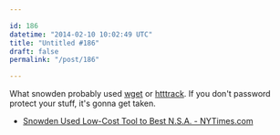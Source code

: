 ```yaml
---

id: 186
datetime: "2014-02-10 10:02:49 UTC"
title: "Untitled #186"
draft: false
permalink: "/post/186"

---
```


What snowden probably used [wget](http://www.linuxjournal.com/content/downloading-entire-web-site-wget) or [htttrack](http://davidcaylor.com/2009/11/01/archiving-a-site-using-httrack/). If you don't password protect your stuff, it's gonna get taken. 

 
 * [Snowden Used Low-Cost Tool to Best N.S.A. - NYTimes.com](http://www.nytimes.com/2014/02/09/us/snowden-used-low-cost-tool-to-best-nsa.html?_r=0)



